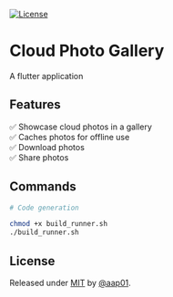 [![License](https://img.shields.io/badge/License-MIT-blue)](./LICENSE)


# Cloud Photo Gallery

A flutter application

## Features
 :white_check_mark: Showcase cloud photos in a gallery\
 ✅ Caches photos for offline use\
 :white_check_mark: Download photos\
 :white_check_mark: Share photos

## Commands

```bash
# Code generation

chmod +x build_runner.sh
./build_runner.sh
```
## License

Released under [MIT](/LICENSE) by [@aap01](https://github.com/aap01).

